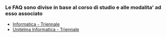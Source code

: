 ### Le FAQ sono divise in base al corso di studio e alle modalita' ad esso associato
* [Informatica - Triennale](https://www.sapienzahub.it/faq/informatica)
* [Unitelma Informatica - Triennale](https://www.sapienzahub.it/faq/unitelma_informatica)
